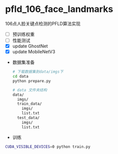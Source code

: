 # pfld_106_face_landmarks
106点人脸关键点检测的PFLD算法实现

- [ ] 预训练权重
- [ ] 性能测试 
- [x] update GhostNet
- [x] update MobileNetV3 

- 数据集准备

  ```bash
  # 下载数据集到data/imgs下
  cd data
  python prepare.py
  ```
  ```bash
  # data 文件夹结构
  data/
    imgs/
    train_data/
      imgs/
      list.txt
    test_data/
      imgs/
      list.txt
  ```
  
-  训练

  ```bash
  CUDA_VISIBLE_DEVICES=0 python train.py
  ```

  